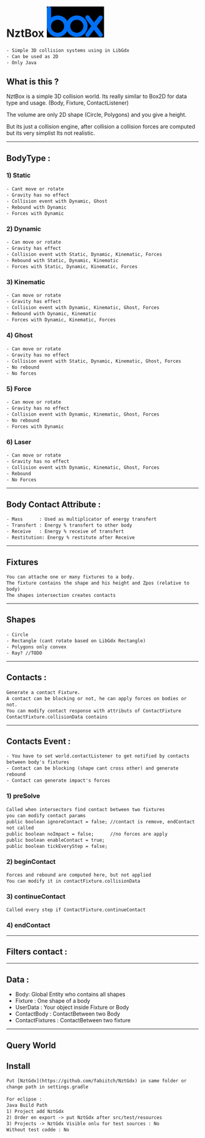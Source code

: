 # NztBox <img src="https://github.com/fabiitch/NztBox/blob/master/src/test/resources/box.png?raw=true" alt="Logo" width="150"/>
    - Simple 3D collision systems using in LibGdx
    - Can be used as 2D
    - Only Java

## What is this ?
NztBox is a simple 3D collision world.
Its really similar to Box2D for data type and usage. (Body, Fixture, ContactListener)

The volume are only 2D shape (Circle, Polygons) and you give a height.

But its just a collision engine, after collision a collision forces are computed but its very simplist
Its not realistic.

---
## BodyType :

### 1) Static 
    - Cant move or rotate
    - Gravity has no effect
    - Collision event with Dynamic, Ghost
    - Rebound with Dynamic
    - Forces with Dynamic

### 2) Dynamic
    - Can move or rotate
    - Gravity has effect
    - Collision event with Static, Dynamic, Kinematic, Forces
    - Rebound with Static, Dynamic, Kinematic
    - Forces with Static, Dynamic, Kinematic, Forces
### 3) Kinematic
    - Can move or rotate
    - Gravity has effect
    - Collision event with Dynamic, Kinematic, Ghost, Forces
    - Rebound with Dynamic, Kinematic
    - Forces with Dynamic, Kinematic, Forces
### 4) Ghost
    - Can move or rotate
    - Gravity has no effect
    - Collision event with Static, Dynamic, Kinematic, Ghost, Forces
    - No rebound
    - No forces
### 5) Force
    - Can move or rotate
    - Gravity has no effect
    - Collision event with Dynamic, Kinematic, Ghost, Forces
    - No rebound
    - Forces with Dynamic
### 6) Laser
    - Can move or rotate
    - Gravity has no effect
    - Collision event with Dynamic, Kinematic, Ghost, Forces
    - Rebound
    - No Forces
---
## Body Contact Attribute :
    - Mass      : Used as multiplicator of energy transfert
    - Transfert : Energy % transfert to other body
    - Receive   : Energy % receive of transfert
    - Restitution: Energy % restitute after Receive   
---
## Fixtures
    You can attache one or many fixtures to a body.
    The fixture contains the shape and his height and Zpos (relative to body)
    The shapes intersection creates contacts
---
## Shapes
    - Circle
    - Rectangle (cant rotate based on LibGdx Rectangle)
    - Polygons only convex
    - Ray? //TODO
---
## Contacts :
    Generate a contact Fixture.
    A contact can be blocking or not, he can apply forces on bodies or not.
    You can modify contact response with attributs of ContactFixture
    ContactFixture.collisionData contains 
---
## Contacts Event :
    - You have to set world.contactListener to get notified by contacts between body's fixtures
    - Contact can be blocking (shape cant cross other) and generate rebound
    - Contact can generate impact's forces
### 1) preSolve
    Called when intersectors find contact between two fixtures
    you can modify contact params
    public boolean ignoreContact = false; //contact is remove, endContact not called
    public boolean noImpact = false;      //no forces are apply
    public boolean enableContact = true;    
    public boolean tickEveryStep = false;
### 2) beginContact
    Forces and rebound are computed here, but not applied
    You can modify it in contactFixture.collisionData
### 3) continueContact
    Called every step if ContactFixture.continueContact
### 4) endContact

---
## Filters contact :


---
## Data :

* Body: Global Entity who contains all shapes
* Fixture : One shape of a body
* UserData : Your object inside Fixture or Body
* ContactBody : ContactBetween two Body
* ContactFixtures : ContactBetween two fixture
---
## Query World

## Install
    Put [NztGdx](https://github.com/fabiitch/NztGdx) in same folder or change path in settings.gradle
	
    For eclipse : 
	Java Build Path
	1) Project add NztGdx	
	2) Order en export -> put NztGdx after src/test/resources
	3) Projects -> NztGdx Visible onlu for test sources : No
	Without test codde : No
